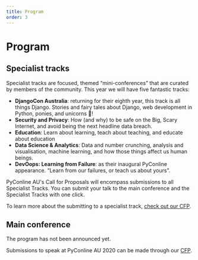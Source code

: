 ```yaml
---
title: Program
order: 3
---
```


# Program

## Specialist tracks

Specialist tracks are focused, themed “mini-conferences” that are curated by members of the community. This year we will have five fantastic tracks:

* **DjangoCon Australia**: returning for their eighth year, this track is all things Django. Stories and fairy tales about Django, web development in Python, ponies, and unicorns 🦄!
* **Security and Privacy**: How (and why) to be safe on the Big, Scary Internet, and avoid being the next headline data breach.
* **Education**: Learn about learning, teach about teaching, and educate about education
* **Data Science & Analytics**: Data and number crunching, analysis and visualisation, machine learning, and how those things affect us human beings.
* **DevOops: Learning from Failure**: as their inaugural PyConline appearance. “Learn from our failures, or teach us about yours”.

PyConline AU's Call for Proposals will encompass submissions to all Specialist Tracks. You can submit your talk to the main conference and the Specialist Tracks with one click.

To learn more about the submitting to a specialist track, [check out our CFP](/speak).

## Main conference
The program has not been announced yet.

Submissions to speak at PyConline AU 2020 can be made through our [CFP](/speak).
